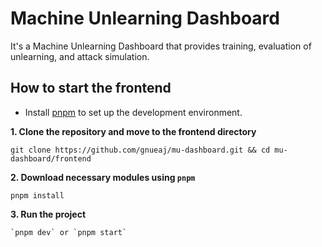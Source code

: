 # Machine Unlearning Dashboard
It's a Machine Unlearning Dashboard that provides training, evaluation of unlearning, and attack simulation.

## How to start the frontend

* Install [pnpm](https://pnpm.io/installation) to set up the development environment.

**1. Clone the repository and move to the frontend directory**
```shell
git clone https://github.com/gnueaj/mu-dashboard.git && cd mu-dashboard/frontend
```

**2. Download necessary modules using `pnpm`**
```shell
pnpm install
```

**3. Run the project**
```shell
`pnpm dev` or `pnpm start`
```
